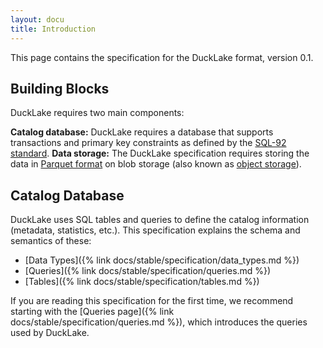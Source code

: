 ```yaml
---
layout: docu
title: Introduction
---
```


This page contains the specification for the DuckLake format, version 0.1.

## Building Blocks

DuckLake requires two main components:

**Catalog database:** DuckLake requires a database that supports transactions and primary key constraints as defined by the [SQL-92 standard](https://en.wikipedia.org/wiki/SQL-92).
**Data storage:** The DuckLake specification requires storing the data in [Parquet format](https://parquet.apache.org/docs/file-format/) on blob storage (also known as [object storage](https://en.wikipedia.org/wiki/Object_storage)).

## Catalog Database

DuckLake uses SQL tables and queries to define the catalog information (metadata, statistics, etc.).
This specification explains the schema and semantics of these:

* [Data Types]({% link docs/stable/specification/data_types.md %})
* [Queries]({% link docs/stable/specification/queries.md %})
* [Tables]({% link docs/stable/specification/tables.md %})

If you are reading this specification for the first time,
we recommend starting with the [Queries page]({% link docs/stable/specification/queries.md %}),
which introduces the queries used by DuckLake.
